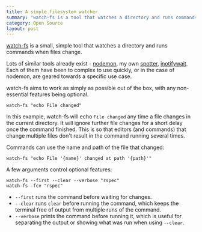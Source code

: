 ```yaml
---
title: A simple filesystem watcher
summary: "watch-fs is a tool that watches a directory and runs commands when files change"
category: Open Source
layout: post
---
```


[watch-fs](https://github.com/borntyping/watch-fs) is a small, simple tool that watches a directory and runs commands when files change.

Lots of similar tools already exist - [nodemon](https://github.com/remy/nodemon), my own [spotter](https://github.com/borntyping/spotter), [inotifywait](https://github.com/rvoicilas/inotify-tools/wiki). Each of them have been to complex to use quickly, or in the case of nodemon, are geared towards a specific use case.

watch-fs aims to work as simply as possible out of the box, with any non-essential features being optional.

    watch-fs "echo File changed"

In this example, watch-fs will echo `File changed` any time a file changes in the current directory. It will ignore further file changes for a short delay once the command finished. This is so that editors (and commands) that change multiple files don't result in the command running several times.

Commands can use the name and path of the file that changed:

    watch-fs "echo File '{name}' changed at path '{path}'"

A few arguments control optional features:

    watch-fs --first --clear --verbose "rspec"
    watch-fs -fcv "rspec"

* `--first` runs the command before waiting for changes.
* `--clear` runs `clear` before running the command, which keeps the terminal free of output from multiple runs of the command.
* `--verbose` prints the command before running it, which is useful for separating the output or showing what was run when using `--clear`.
